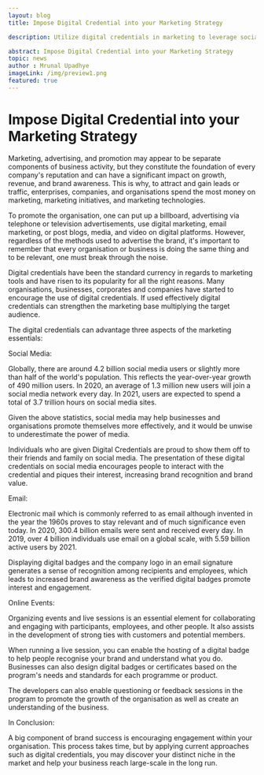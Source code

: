 ```yaml
---
layout: blog
title: Impose Digital Credential into your Marketing Strategy 

description: Utilize digital credentials in marketing to leverage social media, email, and online events for increased brand recognition and engagement.

abstract: Impose Digital Credential into your Marketing Strategy 
topic: news
author : Mrunal Upadhye
imageLink: /img/preview1.png
featured: true
---
```


# Impose Digital Credential into your Marketing Strategy
Marketing, advertising, and promotion may appear to be separate components of business activity, but they constitute the foundation of every company's reputation and can have a significant impact on growth, revenue, and brand awareness. This is why, to attract and gain leads or traffic, enterprises, companies, and organisations spend the most money on marketing, marketing initiatives, and marketing technologies.

To promote the organisation, one can put up a billboard, advertising via telephone or television advertisements, use digital marketing, email marketing, or post blogs, media, and video on digital platforms. However, regardless of the methods used to advertise the brand, it's important to remember that every organisation or business is doing the same thing and to be relevant, one must break through the noise.

Digital credentials have been the standard currency in regards to marketing tools and have risen to its popularity for all the right reasons. Many organisations, businesses, corporates and companies have started to encourage the use of digital credentials. If used effectively digital credentials can strengthen the marketing base multiplying the target audience.

The digital credentials can advantage three aspects of the marketing essentials:

Social Media:

Globally, there are around 4.2 billion social media users or slightly more than half of the world's population. This reflects the year-over-year growth of 490 million users. In 2020, an average of 1.3 million new users will join a social media network every day. In 2021, users are expected to spend a total of 3.7 trillion hours on social media sites.

Given the above statistics, social media may help businesses and organisations promote themselves more effectively, and it would be unwise to underestimate the power of media.

Individuals who are given Digital Credentials are proud to show them off to their friends and family on social media. The presentation of these digital credentials on social media encourages people to interact with the credential and piques their interest, increasing brand recognition and brand value.

Email:

Electronic mail which is commonly referred to as email although invented in the year the 1960s proves to stay relevant and of much significance even today. In 2020, 300.4 billion emails were sent and received every day. In 2019, over 4 billion individuals use email on a global scale, with 5.59 billion active users by 2021. 

Displaying digital badges and the company logo in an email signature generates a sense of recognition among recipients and employees, which leads to increased brand awareness as the verified digital badges promote interest and engagement.


Online Events:


Organizing events and live sessions is an essential element for collaborating and engaging with participants, employees, and other people. It also assists in the development of strong ties with customers and potential members.

When running a live session, you can enable the hosting of a digital badge to help people recognise your brand and understand what you do. Businesses can also design digital badges or certificates based on the program's needs and standards for each programme or product.

The developers can also enable questioning or feedback sessions in the program to promote the growth of the organisation as well as create an understanding of the business. 

In Conclusion:

A big component of brand success is encouraging engagement within your organisation. This process takes time, but by applying current approaches such as digital credentials, you may discover your distinct niche in the market and help your business reach large-scale in the long run.



